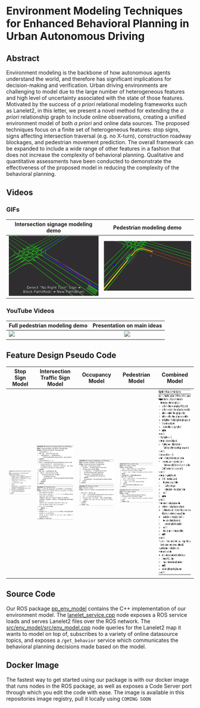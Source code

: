 # Environment Modeling Techniques for Enhanced Behavioral Planning in Urban Autonomous Driving

## Abstract
Environment modeling is the backbone of how autonomous agents understand the world, and therefore has significant implications for decision-making and verification. Urban driving environments are challenging to model due to the large number of heterogeneous features and high level of uncertainty associated with the state of those features. Motivated by the success of *a priori* relational modeling frameworks such as Lanelet2, in this letter, we present a novel method for extending the *a priori* relationship graph to include online observations, creating a unified environment model of both *a priori* and online data sources. The proposed techniques focus on a finite set of heterogeneous features: stop signs, signs affecting intersection traversal (e.g. no X-turn), construction roadway blockages, and pedestrian movement prediction. The overall framework can be expanded to include a wide range of other features in a fashion that does not increase the complexity of behavioral planning. Qualitative and quantitative assessments have been conducted to demonstrate the effectiveness of the proposed model in reducing the complexity of the behavioral planning.

## Videos

### GIFs
| Intersection signage modeling demo        | Pedestrian modeling demo | 
| ------------- |:-------------:|
| <img src="images/sign_route.gif" width="500">     | <img src="images/ped_model.gif" width="500"> |
### YouTube Videos
| Full pedestrian modeling demo        | Presentation on main ideas |
| ------------- |:-------------:|
| [![](http://img.youtube.com/vi/Zfna9818sRY/0.jpg)](http://www.youtube.com/watch?v=Zfna9818sRY "")      | [![](http://img.youtube.com/vi/hYy5N1bVMyY/0.jpg)](http://www.youtube.com/watch?v=hYy5N1bVMyY "") |
## Feature Design Pseudo Code

Stop Sign Model            |  Intersection Traffic Sign Model |  Occupancy Model |  Pedestrian Model | Combined Model
:-------------------------:|:-------------------------:|:-------------------------:|:-------------------------:|:-------------------------:
<img src="images/stop.png" width="500">    |  <img src="images/intersection.png" width="500"> <br /> <img src="images/find.png" width="500"> | <img src="images/occupancy.png" width="500">  <br /> <img src="images/blocked.png" width="500"> |  <img src="images/ped.png" width="500">  <br /> <img src="images/conflict.png" width="500"> | <img src="images/all.png" height="500" width="500">

## Source Code
Our ROS package [pp_env_model](src/env_model) contains the C++ implementation of our environment model. The [lanelet_service.cpp](src/env_model/src/lanelet_service.cpp) node exposes a ROS service loads and serves Lanelet2 files over the ROS network. The [src/env_model/src/env_model.cpp](env_model.cpp) node queries for the Lanelet2 map it wants to model on top of, subscribes to a variety of online datasource topics, and exposes a `/get_behavior` service which communicates the behavioral planning decisions made based on the model.

## Docker Image
The fastest way to get started using our package is with our docker image that runs nodes in the ROS package, as well as exposes a Code Server port through which you edit the code with ease. The image is available in this repositories image registry, pull it locally using `COMING SOON`

